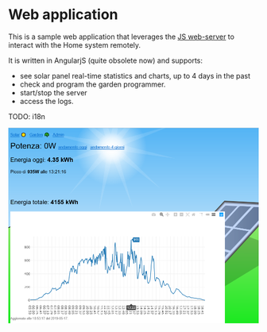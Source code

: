 # Web application

This is a sample web application that leverages the [JS web-server](../../../src/web/README.md) to interact with the Home system remotely.

It is written in AngularjS (quite obsolete now) and supports:
- see solar panel real-time statistics and charts, up to 4 days in the past
- check and program the garden programmer.
- start/stop the server
- access the logs.

TODO: i18n

![](../../doc/webapp.png)
